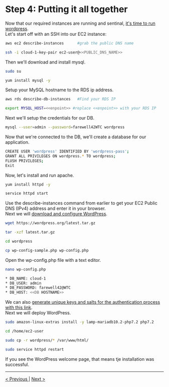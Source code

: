 <h1>Step 4: Putting it all together</h1>

<p>
Now that our required instances are running and sentinal, <a href="https://aws.amazon.com/getting-started/hands-on/deploy-wordpress-with-amazon-rds/4/">it's time to run wordpress</a>.
<br />
Let's start off with an SSH into our EC2 instance:
</p>

```bash
aws ec2 describe-instances 		#grab the public DNS name

ssh -i cloud-1-key-pair ec2-user@<<PUBLIC_DNS_NAME>>
```

<p>
Then we'll download and install mysql.
</p>

```bash
sudo su

yum install mysql -y
```

<p>
Setup your MySQL hostname to the RDS ip address.
</p>

```bash
aws rds describe-db-instances	#Find your RDS IP

export MYSQL_HOST=<<enpoint>> #replace <<enpoint>> with your RDS IP
```

<p>
Next we'll setup the credentials for our DB.
</p>

```bash
mysql --user=admin --password=farewell42WTC wordpress
```

<p>
Now that we're connected to the DB, we'll create a database for our application.
</p>

```bash
CREATE USER 'wordpress' IDENTIFIED BY 'wordpress-pass';
GRANT ALL PRIVILEGES ON wordpress.* TO wordpress;
FLUSH PRIVILEGES;
Exit
```

<p>
Now, let's install and run apache.
</p>

```bash
yum install httpd -y

service httpd start
```

<p>
Use the describe-instances command from earlier to get your EC2 Public DNS (IPv4) address and enter it in your browser.
<br />
Next we will <a href="https://aws.amazon.com/getting-started/hands-on/deploy-wordpress-with-amazon-rds/5/">download and configure WordPress</a>.

```bash
wget https://wordpress.org/latest.tar.gz

tar -xzf latest.tar.gz

cd wordpress

cp wp-config-sample.php wp-config.php
```

<p>
Open the wp-config.php file with a text editor.
</p>

```bash
nano wp-config.php

* DB_NAME: cloud-1
* DB_USER: admin
* DB_PASSWORD: farewell42@WTC
* DB_HOST: <<DB HOSTNAME>>
```
<p>
We can also <a href="https://api.wordpress.org/secret-key/1.1/salt/">generate unique keys and salts for the authentication process with this link</a>.
<br />
Next we will deploy WordPress.
</p>

```bash
sudo amazon-linux-extras install -y lamp-mariadb10.2-php7.2 php7.2

cd /home/ec2-user

sudo cp -r wordpress/* /var/www/html/

sudo service httpd restart
```

<p>
If you see the WordPress welcome page, that means tje installation was successful.
</p>

<hr />
<a href="rds.md">
&lt; Previous
</a>
|
<a href="load_balancer.md" align="right">
Next &gt;
</a>